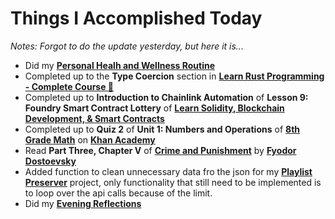 # Things I Accomplished Today

_Notes: Forgot to do the update yesterday, but here it is..._

- Did my **[Personal Healh and Wellness Routine](../../routines/2024/personal-health-and-wellness-routine/personal-health-and-wellness-routine-2024-week-7.md)**
- Completed up to the **Type Coercion** section in **[Learn Rust Programming - Complete Course 🦀](https://www.youtube.com/watch?v=BpPEoZW5IiY)**
- Completed up to **Introduction to Chainlink Automation** of **Lesson 9: Foundry Smart Contract Lottery** of **[Learn Solidity, Blockchain Development, & Smart Contracts](https://www.youtube.com/watch?v=umepbfKp5rI)**
- Completed up to **Quiz 2** of **Unit 1: Numbers and Operations** of **[8th Grade Math](https://www.khanacademy.org/math/cc-eighth-grade-math)** on **[Khan Academy](https://www.khanacademy.org)**
- Read **Part Three, Chapter V** of **[Crime and Punishment](https://www.goodreads.com/book/show/7144.Crime_and_Punishment)** by **[Fyodor Dostoevsky](https://www.goodreads.com/author/show/3137322.Fyodor_Dostoevsky)**
- Added function to clean unnecessary data fro the json for my **[Playlist Preserver](https://github.com/evorhard/Playlist-Preserver)** project, only functionality that still need to be implemented is to loop over the api calls because of the limit.
- Did my **[Evening Reflections](../../routines/evening-reflections.md)**
